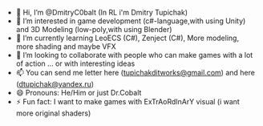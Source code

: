 - 👋 Hi, I’m @DmitryC0balt (In RL i'm Dmitry Tupichak)
- 👀 I’m interested in game development (c#-language,with using Unity) and 3D Modeling (low-poly,with using Blender)
- 🌱 I’m currently learning LeoECS (C#), Zenject (C#), More modeling, more shading and maybe VFX
- 💞️ I’m looking to collaborate with people who can make games with a lot of action ... or with interesting ideas
- 📫 You can send me letter here (tupichakditworks@gmail.com) and here (dtupichak@yandex.ru)
- 😄 Pronouns: He/Him or just Dr.Cobalt
- ⚡ Fun fact: I want to make games with ExTrAoRdInArY visual (i want more original shaders)

<!---
DmitryC0balt/DmitryC0balt is a ✨ special ✨ repository because its `README.md` (this file) appears on your GitHub profile.
You can click the Preview link to take a look at your changes.
--->
